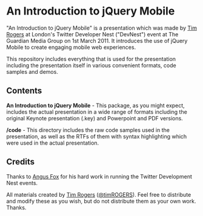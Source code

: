 An Introduction to jQuery Mobile
=================================

"An Introduction to jQuery Mobile" is a presentation which was made by [Tim Rogers](http://www.tim-rogers.co.uk) at London's Twitter Developer Nest ("DevNest") event at The Guardian Media Group on 1st March 2011. It introduces the use of jQuery Mobile to create engaging mobile web experiences.

This repository includes everything that is used for the presentation including the presentation itself in various convenient formats, code samples and demos.

Contents
--------

**An Introduction to jQuery Mobile** - This package, as you might expect, includes the actual presentation in a wide range of formats including the original Keynote presentation (.key) and Powerpoint and PDF versions.

**/code** - This directory includes the raw code samples used in the presentation, as well as the RTFs of them with syntax highlighting which were used in the actual presentation.

Credits
-------

Thanks to [Angus Fox](http://www.twitter.com/nuxnix) for his hard work in running the Twitter Development Nest events.

All materials created by [Tim Rogers](http://www.tim-rogers.co.uk) ([@timROGERS](http://www.twitter.com/timrogers)). Feel free to distribute and modify these as you wish, but do not distribute them as your own work. Thanks.